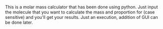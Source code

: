 This is a molar mass calculator that has been done using python. 
Just input the molecule that you want to calculate the mass and proportion for (case sensitive) and you'll get your results.
Just an execution, addition of GUI can be done later.
